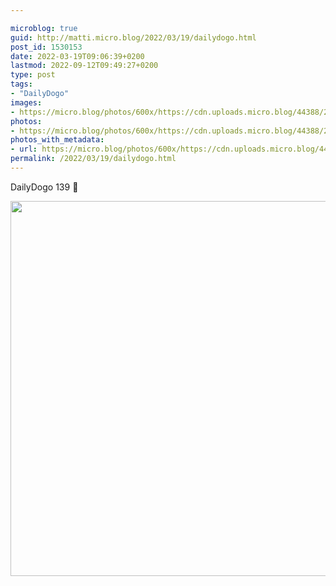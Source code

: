 ```yaml
---

microblog: true
guid: http://matti.micro.blog/2022/03/19/dailydogo.html
post_id: 1530153
date: 2022-03-19T09:06:39+0200
lastmod: 2022-09-12T09:49:27+0200
type: post
tags:
- "DailyDogo"
images:
- https://micro.blog/photos/600x/https://cdn.uploads.micro.blog/44388/2022/ebe944842b.jpg
photos:
- https://micro.blog/photos/600x/https://cdn.uploads.micro.blog/44388/2022/ebe944842b.jpg
photos_with_metadata:
- url: https://micro.blog/photos/600x/https://cdn.uploads.micro.blog/44388/2022/ebe944842b.jpg
permalink: /2022/03/19/dailydogo.html
---
```

DailyDogo 139 🐶

<img src="/media/uploads/2022/ebe944842b.jpg" width="600" height="600" alt="" />
